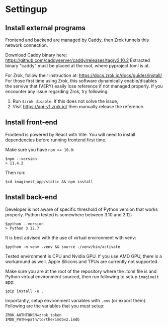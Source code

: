 # Settingup
## Install external programs
Frontend and backend are managed by Caddy, then Zrok tunnels this network connection.

Download Caddy binary here:
https://github.com/caddyserver/caddy/releases/tag/v2.10.2
Extracted binary "caddy" must be placed at the root, where pyproject.toml is at.

For Zrok, follow their instruction at:
https://docs.zrok.io/docs/guides/install/<br>
For those first time using Zrok, this software dynamically enable/disables the servive that (VERY) easily lose reference if not managed properly. If you encounter any issue regarding Zrok, try following:
1. Run `$zrok disable`. If this does not solve the issue, 
2. Visit https://api-v1.zrok.io/ then manually release the reference.

## Install front-end
Frontend is powered by React with Vite. You will need to install dependencies before running frontend first time.

Make sure you have `npm >= 10.0`:<br>
```
$npm --version
> 11.4.2
```
Then run:
```
$cd imagineit_app/static && npm install
```

## Install back-end
Developer is not aware of specific threshold of Python version that works properly. Python tested is somewhere between 3.10 and 3.12:
```
$python --version
> Python 3.12.7
```
It is best advised with the use of virtual environment with venv:
```
$python -m venv .venv && source ./venv/bin/activate
```
Tested environment is CPU and Nvidia GPU. If you use AMD GPU, there is a workaround as well. Apple Silicons and TPUs are currently not supported.

Make sure you are at the root of the repository where the .toml file is and Python virtual environment sourced, then run following to setup `imagineit` app:
```
$pip install -e .
```

Importantly, setup environment variables with `.env` (or export them). Following are the variables that you must setup:
```
ZROK_AUTHTOKEN=zrok_token
IMDB_PATH=path/to/the/imdbv2.imdb
```
